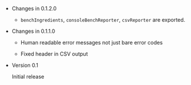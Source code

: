* Changes in 0.1.2.0

  - `benchIngredients`, `consoleBenchReporter`, `csvReporter` are exported.


* Changes in 0.1.1.0

  - Human readable error messages not just bare error codes

  - Fixed header in CSV output


* Version 0.1

  Initial release
